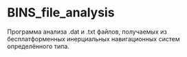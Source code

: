 # BINS_file_analysis

Программа анализа .dat и .txt файлов, получаемых из бесплатформенных инерциальных навигационных систем определённого типа.
